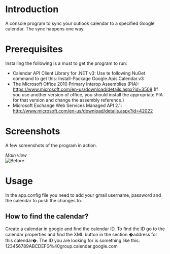 Introduction
============

A console program to sync your outlook calendar to a specified Google calendar. The sync happens one way.

Prerequisites
=============

Installing the following is a must to get the program to run:

* Calendar API Client Library for .NET v3: Use te following NuGet command to get this: Install-Package Google.Apis.Calendar.v3
* The Microsoft Office 2010 Primary Interop Assemblies (PIA): https://www.microsoft.com/en-us/download/details.aspx?id=3508 (If you use another version of office, you should install the appropriate PIA for that version and change the assembly reference.)
* Microsoft Exchange Web Services Managed API 2.1: http://www.microsoft.com/en-us/download/details.aspx?id=42022

Screenshots
============

A few screenshots of the program in action.

*Main view*  
![Before](https://raw.github.com/jorisv83/Outlook-To-Google-Calendar-Sync/master/Screenshots/running.png "Before run")

Usage
=====

In the app.config file you need to add your gmail username, password and the calendar to push the changes to.

How to find the calendar?
-------------------------
Create a calendar in google and find the calendar ID. To find the ID go to the calendar properties and find the XML button in the section �address for this calendar�.
The ID you are looking for is something like this: 123456789ABCDEFG%40group.calendar.google.com
